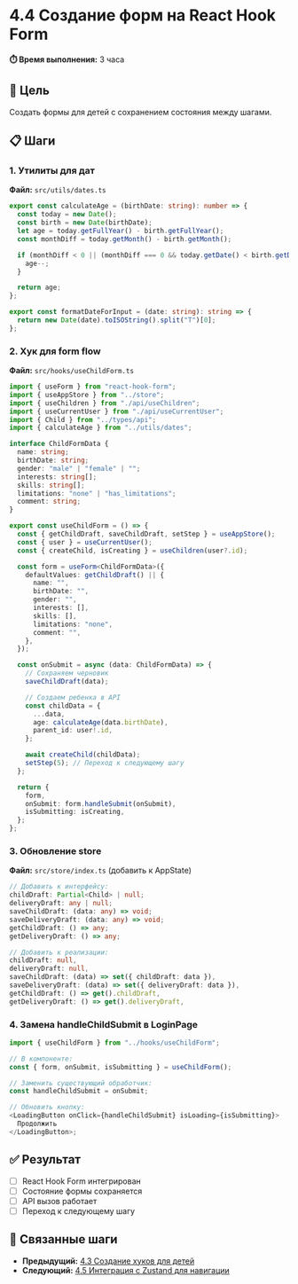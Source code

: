 # 4.4 Создание форм на React Hook Form

**⏱️ Время выполнения:** 3 часа

## 🎯 Цель

Создать формы для детей с сохранением состояния между шагами.

## 📋 Шаги

### 1. Утилиты для дат

**Файл:** `src/utils/dates.ts`

```typescript
export const calculateAge = (birthDate: string): number => {
  const today = new Date();
  const birth = new Date(birthDate);
  let age = today.getFullYear() - birth.getFullYear();
  const monthDiff = today.getMonth() - birth.getMonth();

  if (monthDiff < 0 || (monthDiff === 0 && today.getDate() < birth.getDate())) {
    age--;
  }

  return age;
};

export const formatDateForInput = (date: string): string => {
  return new Date(date).toISOString().split("T")[0];
};
```

### 2. Хук для form flow

**Файл:** `src/hooks/useChildForm.ts`

```typescript
import { useForm } from "react-hook-form";
import { useAppStore } from "../store";
import { useChildren } from "./api/useChildren";
import { useCurrentUser } from "./api/useCurrentUser";
import { Child } from "../types/api";
import { calculateAge } from "../utils/dates";

interface ChildFormData {
  name: string;
  birthDate: string;
  gender: "male" | "female" | "";
  interests: string[];
  skills: string[];
  limitations: "none" | "has_limitations";
  comment: string;
}

export const useChildForm = () => {
  const { getChildDraft, saveChildDraft, setStep } = useAppStore();
  const { user } = useCurrentUser();
  const { createChild, isCreating } = useChildren(user?.id);

  const form = useForm<ChildFormData>({
    defaultValues: getChildDraft() || {
      name: "",
      birthDate: "",
      gender: "",
      interests: [],
      skills: [],
      limitations: "none",
      comment: "",
    },
  });

  const onSubmit = async (data: ChildFormData) => {
    // Сохраняем черновик
    saveChildDraft(data);

    // Создаем ребенка в API
    const childData = {
      ...data,
      age: calculateAge(data.birthDate),
      parent_id: user!.id,
    };

    await createChild(childData);
    setStep(5); // Переход к следующему шагу
  };

  return {
    form,
    onSubmit: form.handleSubmit(onSubmit),
    isSubmitting: isCreating,
  };
};
```

### 3. Обновление store

**Файл:** `src/store/index.ts` (добавить к AppState)

```typescript
// Добавить к интерфейсу:
childDraft: Partial<Child> | null;
deliveryDraft: any | null;
saveChildDraft: (data: any) => void;
saveDeliveryDraft: (data: any) => void;
getChildDraft: () => any;
getDeliveryDraft: () => any;

// Добавить к реализации:
childDraft: null,
deliveryDraft: null,
saveChildDraft: (data) => set({ childDraft: data }),
saveDeliveryDraft: (data) => set({ deliveryDraft: data }),
getChildDraft: () => get().childDraft,
getDeliveryDraft: () => get().deliveryDraft,
```

### 4. Замена handleChildSubmit в LoginPage

```typescript
import { useChildForm } from "../hooks/useChildForm";

// В компоненте:
const { form, onSubmit, isSubmitting } = useChildForm();

// Заменить существующий обработчик:
const handleChildSubmit = onSubmit;

// Обновить кнопку:
<LoadingButton onClick={handleChildSubmit} isLoading={isSubmitting}>
  Продолжить
</LoadingButton>;
```

## ✅ Результат

- [ ] React Hook Form интегрирован
- [ ] Состояние формы сохраняется
- [ ] API вызов работает
- [ ] Переход к следующему шагу

## 🔗 Связанные шаги

- **Предыдущий:** [4.3 Создание хуков для детей](./4.3-children-hooks.md)
- **Следующий:** [4.5 Интеграция с Zustand для навигации](./4.5-zustand-navigation.md)

